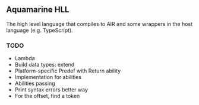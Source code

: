 ## Aquamarine HLL

The high level language that compiles to AIR and some wrappers in the host language (e.g. TypeScript).

### TODO

- Lambda
- Build data types: extend
- Platform-specific Predef with Return ability
- Implementation for abilities
- Abilities passing
- Print syntax errors better way
- For the offset, find a token
